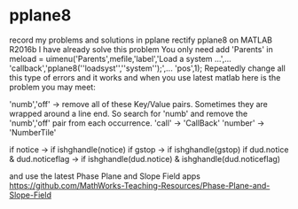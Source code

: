 # pplane8
record my problems and solutions in pplane
rectify pplane8 on MATLAB R2016b
I have already solve this problem
You only need add 'Parents' in 
meload = uimenu('Parents',mefile,'label','Load a system ...',...
'callback','pplane8(''loadsyst'',''system'');',...
'pos',1);
Repeatedly change all this type of errors and it works
and when you use latest matlab
here is the problem you may meet:

'numb','off' -> remove all of these Key/Value pairs. Sometimes they are wrapped around a line end. So search for 'numb' and remove the 'numb','off' pair from each occurrence.
'call' -> 'CallBack'
'number' -> 'NumberTile'

if notice -> if ishghandle(notice)
if gstop -> if ishghandle(gstop)
if dud.notice & dud.noticeflag -> if ishghandle(dud.notice) & ishghandle(dud.noticeflag)

and use the latest
Phase Plane and Slope Field apps
   https://github.com/MathWorks-Teaching-Resources/Phase-Plane-and-Slope-Field
